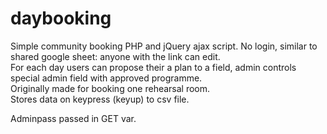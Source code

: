 # daybooking
Simple community booking PHP and jQuery ajax script.
No login, similar to shared google sheet: anyone with the link can edit.  
For each day users can propose their a plan to a field, admin controls special admin field with approved programme.  
Originally made for booking one rehearsal room.  
Stores data on keypress (keyup) to csv file.  

Adminpass passed in GET var.
